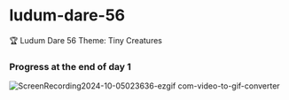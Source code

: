 # ludum-dare-56
🏆 Ludum Dare 56 Theme: Tiny Creatures


### Progress at the end of day 1
![ScreenRecording2024-10-05023636-ezgif com-video-to-gif-converter](https://github.com/user-attachments/assets/98f6b7bc-b71b-47cb-8451-10b26c3885f5)
